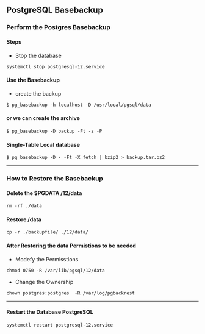 ## PostgreSQL Basebackup 

### Perform the Postgres Basebackup
####  Steps

- Stop the database 
```
systemctl stop postgresql-12.service
```
#### Use the Basebackup 

- create the backup 
```
$ pg_basebackup -h localhost -D /usr/local/pgsql/data

```
#### or we can create the archive 
```
$ pg_basebackup -D backup -Ft -z -P

```
#### Single-Table Local database 
```
$ pg_basebackup -D - -Ft -X fetch | bzip2 > backup.tar.bz2
```
--------------------------------------------------------------
### How to Restore the Basebackup
#### Delete the $PGDATA /12/data 
```
rm -rf ./data
```
#### Restore /data
```
cp -r ./backupfile/ ./12/data/
```
#### After Restoring the data Permistions to be needed
- Modefy the Permisstions 
```
chmod 0750 -R /var/lib/pgsql/12/data

```
- Change the Ownership 
```
chown postgres:postgres  -R /var/log/pgbackrest
```
--------------------------------------------------------------
#### Restart the Database PostgreSQL 

```
systemctl restart postgresql-12.service
```
